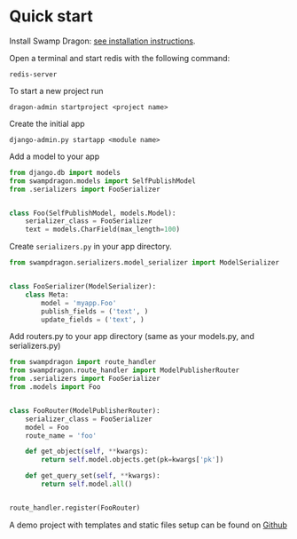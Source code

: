 # Quick start #

Install Swamp Dragon: [see installation instructions](installation.md).

Open a terminal and start redis with the following command:

    redis-server

To start a new project run

    dragon-admin startproject <project name>

Create the initial app

    django-admin.py startapp <module name>


Add a model to your app

```python
from django.db import models
from swampdragon.models import SelfPublishModel
from .serializers import FooSerializer


class Foo(SelfPublishModel, models.Model):
    serializer_class = FooSerializer
    text = models.CharField(max_length=100)
```

Create `serializers.py` in your app directory.

```python
from swampdragon.serializers.model_serializer import ModelSerializer


class FooSerializer(ModelSerializer):
    class Meta:
        model = 'myapp.Foo'
        publish_fields = ('text', )
        update_fields = ('text', )
```

Add routers.py to your app directory (same as your models.py, and serializers.py)

```python
from swampdragon import route_handler
from swampdragon.route_handler import ModelPublisherRouter
from .serializers import FooSerializer
from .models import Foo


class FooRouter(ModelPublisherRouter):
    serializer_class = FooSerializer
    model = Foo
    route_name = 'foo'

    def get_object(self, **kwargs):
        return self.model.objects.get(pk=kwargs['pk'])

    def get_query_set(self, **kwargs):
        return self.model.all()


route_handler.register(FooRouter)
```
A demo project with templates and static files setup can be found on [
Github](https://github.com/jonashagstedt/swampdragon)
